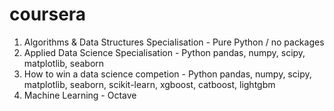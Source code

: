 # coursera

1. Algorithms & Data Structures Specialisation - Pure Python / no packages
2. Applied Data Science Specialisation - Python pandas, numpy, scipy, matplotlib, seaborn
3. How to win a data science competion - Python pandas, numpy, scipy, matplotlib, seaborn, scikit-learn, xgboost, catboost, lightgbm
4. Machine Learning - Octave
